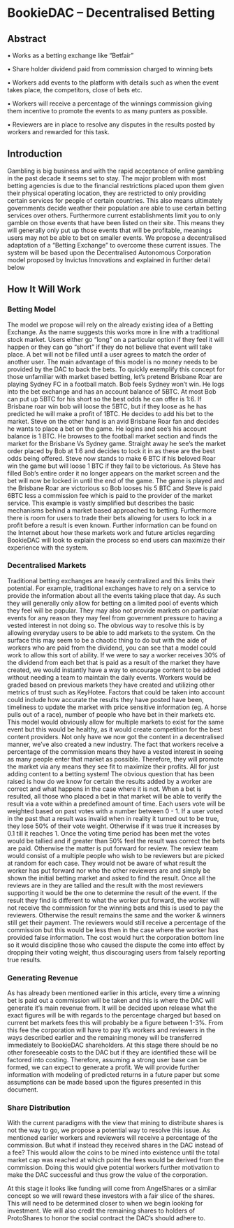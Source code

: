 # BookieDAC – Decentralised Betting## Abstract•	Works as a betting exchange like “Betfair”
•	Share holder dividend paid from commission charged to winning bets
•	Workers add events to the platform with details such as when the event takes place, the competitors, close of bets etc.
•	Workers will receive a percentage of the winnings commission giving them incentive to promote the events to as many punters as possible.
•	Reviewers are in place to resolve any disputes in the results posted by workers and rewarded for this task.## IntroductionGambling is big business and with the rapid acceptance of online gambling in the past decade it seems set to stay. The major problem with most betting agencies is due to the financial restrictions placed upon them given their physical operating location, they are restricted to only providing certain services for people of certain countries. This also means ultimately governments decide weather their population are able to use certain betting services over others.Furthermore current establishments limit you to only gamble on those events that have been listed on their site. This means they will generally only put up those events that will be profitable, meanings users may not be able to bet on smaller events.We propose a decentralised adaptation of a “Betting Exchange” to overcome these current issues. The system will be based upon the Decentralised Autonomous Corporation model proposed by Invictus Innovations and explained in further detail below## How It Will Work### Betting ModelThe model we propose will rely on the already existing idea of a Betting Exchange. As the name suggests this works more in line with a traditional stock market. Users either go “long” on a particular option if they feel it will happen or they can go “short” if they do not believe that event will take place. A bet will not be filled until a user agrees to match the order of another user. The main advantage of this model is no money needs to be provided by the DAC to back the bets.To quickly exemplify this concept for those unfamiliar with market based betting, let’s pretend Brisbane Roar are playing Sydney FC in a football match. Bob feels Sydney won’t win. He logs into the bet exchange and has an account balance of 5BTC. At most Bob can put up 5BTC for his short so the best odds he can offer is 1:6. If Brisbane roar win bob will loose the 5BTC, but if they loose as he has predicted he will make a profit of 1BTC. He decides to add his bet to the market. Steve on the other hand is an avid Brisbane Roar fan and decides he wants to place a bet on the game. He logins and see’s his account balance is 1 BTC. He browses to the football market section and finds the market for the Brisbane Vs Sydney game. Straight away he see’s the market order placed by Bob at 1:6 and decides to lock it in as these are the best odds being offered. Steve now stands to make 6 BTC if his beloved Roar win the game but will loose 1 BTC if they fail to be victorious.As Steve has filled Bob’s entire order it no longer appears on the market screen and the bet will now be locked in until the end of the game. The game is played and the Brisbane Roar are victorious so Bob looses his 5 BTC and Steve is paid 6BTC less a commission fee which is paid to the provider of the market service. This example is vastly simplified but describes the basic mechanisms behind a market based approached to betting. Furthermore there is room for users to trade their bets allowing for users to lock in a profit before a result is even known. Further information can be found on the Internet about how these markets work and future articles regarding BookieDAC will look to explain the process so end users can maximize their experience with the system.### Decentralised MarketsTraditional betting exchanges are heavily centralized and this limits their potential. For example, traditional exchanges have to rely on a service to provide the information about all the events taking place that day. As such they will generally only allow for betting on a limited pool of events which they feel will be popular. They may also not provide markets on particular events for any reason they may feel from government pressure to having a vested interest in not doing so.The obvious way to resolve this is by allowing everyday users to be able to add markets to the system. On the surface this may seem to be a chaotic thing to do but with the aide of workers who are paid from the dividend, you can see that a model could work to allow this sort of ability.If we were to say a worker receives 30% of the dividend from each bet that is paid as a result of the market they have created, we would instantly have a way to encourage content to be added without needing a team to maintain the daily events. Workers would be graded based on previous markets they have created and utilizing other metrics of trust such as KeyHotee. Factors that could be taken into account could include how accurate the results they have posted have been, timeliness to update the market with price sensitive information (eg. A horse pulls out of a race), number of people who have bet in their markets etc. This model would obviously allow for multiple markets to exist for the same event but this would be healthy, as it would create competition for the best content providers. Not only have we now got the content in a decentralised manner, we’ve also created a new industry. The fact that workers receive a percentage of the commission means they have a vested interest in seeing as many people enter that market as possible. Therefore, they will promote the market via any means they see fit to maximize their profits. All for just adding content to a betting system!The obvious question that has been raised is how do we know for certain the results added by a worker are correct and what happens in the case where it is not. When a bet is resulted, all those who placed a bet in that market will be able to verify the result via a vote within a predefined amount of time. Each users vote will be weighted based on past votes with a number between 0 - 1. If a user voted in the past that a result was invalid when in reality it turned out to be true, they lose 50% of their vote weight. Otherwise if it was true it increases by 0.1 till it reaches 1.Once the voting time period has been met the votes would be tallied and if greater than 50% feel the result was correct the bets are paid. Otherwise the matter is put forward for review.The review team would consist of a multiple people who wish to be reviewers but are picked at random for each case. They would not be aware of what result the worker has put forward nor who the other reviewers are and simply be shown the initial betting market and asked to find the result. Once all the reviews are in they are tallied and the result with the most reviewers supporting it would be the one to determine the result of the event. If the result they find is different to what the worker put forward, the worker will not receive the commission for the winning bets and this is used to pay the reviewers. Otherwise the result remains the same and the worker & winners still get their payment. The reviewers would still receive a percentage of the commission but this would be less then in the case where the worker has provided false information. The cost would hurt the corporation bottom line so it would discipline those who caused the dispute the come into effect by dropping their voting weight, thus discouraging users from falsely reporting true results.### Generating RevenueAs has already been mentioned earlier in this article, every time a winning bet is paid out a commission will be taken and this is where the DAC will generate it’s main revenue from.It will be decided upon release what the exact figures will be with regards to the percentage charged but based on current bet markets fees this will probably be a figure between 1-3%. From this fee the corporation will have to pay it’s workers and reviewers in the ways described earlier and the remaining money will be transferred immediately to BookieDAC shareholders.At this stage there should be no other foreseeable costs to the DAC but if they are identified these will be factored into costing. Therefore, assuming a strong user base can be formed, we can expect to generate a profit.We will provide further information with modeling of predicted returns in a future paper but some assumptions can be made based upon the figures presented in this document.### Share DistributionWith the current paradigms with the view that mining to distribute shares is not the way to go, we propose a potential way to resolve this issue. As mentioned earlier workers and reviewers will receive a percentage of the commission. But what if instead they received shares in the DAC instead of a fee? This would allow the coins to be mined into existence until the total market cap was reached at which point the fees would be derived from the commission. Doing this would give potential workers further motivation to make the DAC successful and thus grow the value of the corporation. At this stage it looks like funding will come from AngelShares or a similar concept so we will reward these investors with a fair slice of the shares. This will need to be determined closer to when we begin looking for investment. We will also credit the remaining shares to holders of ProtoShares to honor the social contract the DAC’s should adhere to. 